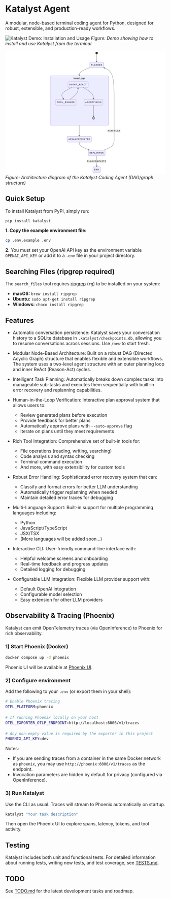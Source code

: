 # Katalyst Agent

A modular, node-based terminal coding agent for Python, designed for robust, extensible, and production-ready workflows.

![Katalyst Demo: Installation and Usage](docs/images/katalyst_demo.gif)
*Figure: Demo showing how to install and use Katalyst from the terminal*

![Katalyst Coding Agent Architecture](docs/images/katalyst-coding-agent-dag.png)
*Figure: Architecture diagram of the Katalyst Coding Agent (DAG/graph structure)*

## Quick Setup

To install Katalyst from PyPI, simply run:

```bash
pip install katalyst
```

**1. Copy the example environment file:**

```bash
cp .env.example .env
```

**2.** You must set your OpenAI API key as the environment variable `OPENAI_API_KEY` or add it to a `.env` file in your project directory.

## Searching Files (ripgrep required)

The `search_files` tool requires [ripgrep](https://github.com/BurntSushi/ripgrep) (`rg`) to be installed on your system:
- **macOS:**   `brew install ripgrep`
- **Ubuntu:**  `sudo apt-get install ripgrep`
- **Windows:** `choco install ripgrep`

## Features

- Automatic conversation persistence: Katalyst saves your conversation history to a SQLite database in `.katalyst/checkpoints.db`, allowing you to resume conversations across sessions. Use `/new` to start fresh. 

- Modular Node-Based Architecture: Built on a robust DAG (Directed Acyclic Graph) structure that enables flexible and extensible workflows. The system uses a two-level agent structure with an outer planning loop and inner ReAct (Reason-Act) cycles.

- Intelligent Task Planning: Automatically breaks down complex tasks into manageable sub-tasks and executes them sequentially with built-in error recovery and replanning capabilities.

- Human-in-the-Loop Verification: Interactive plan approval system that allows users to:
  - Review generated plans before execution
  - Provide feedback for better plans
  - Automatically approve plans with `--auto-approve` flag
  - Iterate on plans until they meet requirements

- Rich Tool Integration: Comprehensive set of built-in tools for:
  - File operations (reading, writing, searching)
  - Code analysis and syntax checking
  - Terminal command execution
  - And more, with easy extensibility for custom tools

- Robust Error Handling: Sophisticated error recovery system that can:
  - Classify and format errors for better LLM understanding
  - Automatically trigger replanning when needed
  - Maintain detailed error traces for debugging

- Multi-Language Support: Built-in support for multiple programming languages including:
  - Python
  - JavaScript/TypeScript
  - JSX/TSX
  - (More languages will be added soon...)

- Interactive CLI: User-friendly command-line interface with:
  - Helpful welcome screens and onboarding
  - Real-time feedback and progress updates
  - Detailed logging for debugging

- Configurable LLM Integration: Flexible LLM provider support with:
  - Default OpenAI integration
  - Configurable model selection
  - Easy extension for other LLM providers

## Observability & Tracing (Phoenix)

Katalyst can emit OpenTelemetry traces (via OpenInference) to Phoenix for rich observability.

### 1) Start Phoenix (Docker)

```bash
docker compose up -d phoenix
```

Phoenix UI will be available at [Phoenix UI](http://localhost:6006).

### 2) Configure environment

Add the following to your `.env` (or export them in your shell):

```bash
# Enable Phoenix tracing
OTEL_PLATFORM=phoenix

# If running Phoenix locally on your host
OTEL_EXPORTER_OTLP_ENDPOINT=http://localhost:6006/v1/traces

# Any non-empty value is required by the exporter in this project
PHOENIX_API_KEY=dev
```

Notes:
- If you are sending traces from a container in the same Docker network as `phoenix`, you may use `http://phoenix:6006/v1/traces` as the endpoint.
- Invocation parameters are hidden by default for privacy (configured via OpenInference).

### 3) Run Katalyst

Use the CLI as usual. Traces will stream to Phoenix automatically on startup.

```bash
katalyst "Your task description"
```

Then open the Phoenix UI to explore spans, latency, tokens, and tool activity.

## Testing

Katalyst includes both unit and functional tests. For detailed information about running tests, writing new tests, and test coverage, see [TESTS.md](TESTS.md).


## TODO

See [TODO.md](./TODO.md) for the latest development tasks and roadmap.

